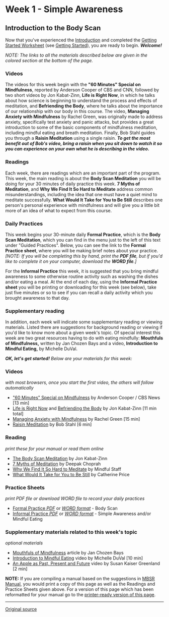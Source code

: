 # Week 1 - Simple Awareness

## Introduction to the Body Scan

Now that you've experienced the [Introduction][14] and completed the [Getting Started Worksheet][38] (see [Getting Started][15]), you are ready to begin. _**Welcome!**_

_NOTE:_ _The links to all the materials described below are given in the colored section at the bottom of the page._

### Videos  
The videos for this week begin with the **"60 Minutes"  Special on Mindfulness**, reported by Anderson Cooper of CBS and CNN, followed by two short videos by Jon Kabat-Zinn, **Life is Right Now**, in which he talks about how science is beginning to understand the process and effects of meditation, and **Befriending the Body**, where he talks about the importance of our relationship with our body in this course. The video, **Managing Anxiety with Mindfulness** by Rachel Green, was originally made to address anxiety, specifically test anxiety and panic attacks, but provides a great introduction to some of the basic components of mindfulness meditation, including mindful eating and breath meditation. Finally, Bob Stahl guides you through a **Raisin Meditation** using a single raisin. _**To get the most benefit out of Bob's video, bring a raisin when you sit down to watch it so you can experience on your own what he is describing in the video.**_

### Readings  
Each week, there are readings which are an important part of the program. This week, the main reading is about the **Body Scan Meditation** you will be doing for your 30 minutes of daily practice this week. **7 Myths of Meditation**, and **Why We Find It So Hard to Meditate** address common misunderstandings, including the idea that one must have a quiet mind to meditate successfully. **What Would It Take for You to Be Still** describes one person's personal experience with mindfulness and will give you a little bit more of an idea of what to expect from this course.

### Daily Practices  
This week begins your 30-minute daily **Formal Practice**, which is the **Body Scan Meditation**, which you can find in the menu just to the left of this text under "Guided Practices". Below, you can see the link to the **Formal Practice sheet**, where you will be making brief notes about your practice. _[NOTE: If you will be completing this by hand, print the **PDF file**, but if you'd like to complete it on your computer, download the **WORD file**.]_

For the **Informal Practice** this week, it is suggested that you bring mindful awareness to some otherwise routine activity such as washing the dishes and/or eating a meal. At the end of each day, using the **Informal Practice sheet** you will be printing or downloading for this week (see below), take just five minutes or so to see if you can recall a daily activity which you brought awareness to that day.

### Supplementary reading  
In addition, each week will indicate some supplementary reading or viewing materials. Listed there are suggestions for background reading or viewing if you'd like to know more about a given week's topic. Of special interest this week are two great resources having to do with eating mindfully: **Mouthfuls of Mindfulness,** written by Jan Chozen Bays and a video, **Introduction to Mindful Eating,** by Michelle DuVal.

**_OK, let's get started!_** _Below are your materials for this week:_

### Videos
_with most browsers, once you start the first video, the others will follow automatically_  
* ["60 Minutes"  Special on Mindfulness][39] by Anderson Cooper / CBS News [13 min]  
* [Life is Right Now][40] and [Befriending the Body][41] by Jon Kabat-Zinn [11 min total]  
* [Managing Anxiety with Mindfulness][42] by Rachel Green [15 min]   
* [Raisin Meditation][43] by Bob Stahl [6 min]

### Reading
_print these for your manual or read them online_
* [The Body Scan Meditation][44] by Jon Kabat-Zinn  
* [ 7 Myths of Meditation][45] by Deepak Choprah  
* [ Why We Find It So Hard to Meditate][46] by Mindful Staff  
* [ What Would It Take for You to Be Still][47] by Catherine Price  

### Practice Sheets
_print PDF file or download WORD file to record your daily practices_  
* [Formal Practice _PDF_][48] or [_WORD format_][49] \- Body Scan  
* [Informal Practice _PDF_][50] or [_WORD format_][51] \- Simple Awareness and/or Mindful Eating  

### Supplementary materials related to this week's topic
_optional materials_  
* [Mouthfuls of Mindfulness][52] article by Jan Chozen Bays  
* [Introduction to Mindful Eating][53] video by Michelle DuVal [10 min]  
* [An Apple as Past, Present and Future][54] video by Susan Kaiser Greenland [2 min]  

**NOTE:** If you are compiling a manual based on the suggestions in [MBSR Manual][16], you would print a copy of this page as well as the Readings and Practice Sheets given above. For a version of this page which has been reformatted for your manual go to the [printer-ready version of this page][55].


[1]: http://palousemindfulness.com/art/docbox-translate-flip.jpg
[2]: http://palousemindfulness.com/art/clouds1_middle_570x22.jpg
[3]: http://palousemindfulness.com/art/logo-youtube_22.gif
[4]: http://palousemindfulness.com/art/logo-facebook_22.gif
[5]: http://palousemindfulness.com/art/clouds2_title_950x115.jpg
[6]: index.html
[7]: testimonials/index.html
[8]: graduates.html
[9]: resources.html
[10]: contact.html
[11]: quotes.html
[12]: whats-new.html
[13]: selfguidedMBSR_ataglance.html
[14]: selfguidedMBSR_week0.html
[15]: selfguidedMBSR_gettingstarted.html
[16]: selfguidedMBSR_manual.html
[17]: selfguidedMBSR_week1.html
[18]: selfguidedMBSR_week2.html
[19]: selfguidedMBSR_week3.html
[20]: selfguidedMBSR_week4.html
[21]: selfguidedMBSR_week5.html
[22]: selfguidedMBSR_week5b.html
[23]: selfguidedMBSR_week6.html
[24]: selfguidedMBSR_week7.html
[25]: selfguidedMBSR_week8.html
[26]: selfguidedMBSR_certificate.html
[27]: guidedmeditations.html
[28]: meditations/bodyscan.html
[29]: meditations/sittingmeditation.html
[30]: meditations/yoga1.html
[31]: meditations/yoga2.html
[32]: meditations/soften-soothe-allow.html
[33]: meditations/RAIN.html
[34]: meditations/mountain.html
[35]: meditations/lake.html
[36]: meditations/lovingkindness.html
[37]: meditations/silent30min.html
[38]: docs/gettingstarted.pdf
[39]: https://www.youtube.com/watch?v=_8-6XzURntE&amp;list=PLbiVpU59JkVbFtkacXoByNjHJgGc4AryM&amp;index=1
[40]: https://www.youtube.com/watch?v=VGtJQNqMXBY&amp;list=PLbiVpU59JkVbFtkacXoByNjHJgGc4AryM&amp;index=2
[41]: https://www.youtube.com/watch?v=iS53roI_pWE&amp;list=PLbiVpU59JkVbFtkacXoByNjHJgGc4AryM&amp;index=3
[42]: https://www.youtube.com/watch?v=aSy9DZAJWIE&amp;index=4&amp;list=PLbiVpU59JkVbFtkacXoByNjHJgGc4AryM
[43]: https://www.youtube.com/watch?v=totkvnfnygQ&amp;index=5&amp;list=PLbiVpU59JkVbFtkacXoByNjHJgGc4AryM
[44]: docs/bodyscan.pdf
[45]: docs/seven-myths.pdf
[46]: docs/why-we-find-it-hard.pdf
[47]: docs/what-would-it-take.pdf
[48]: practice/week1-formal.pdf
[49]: practice/week1-formal.docx
[50]: practice/week1-informal.pdf
[51]: practice/week1-informal.docx
[52]: docs/mouthfuls-mindfulness.pdf
[53]: http://www.youtube.com/watch?v=6tw93IgfL0U
[54]: http://www.youtube.com/watch?feature=endscreen&amp;NR=1&amp;v=j2uooeprDkE
[55]: docs/manualMBSRweek1.pdf
[56]: http://palousemindfulness.com/art/123rf_body_170.jpg
[57]: quotes.html#selfguidedMBSR_week1 "more quotes"
  
---

[Original source](http://palousemindfulness.com/selfguidedMBSR_week1.html "Permalink to MBSR week 1")
